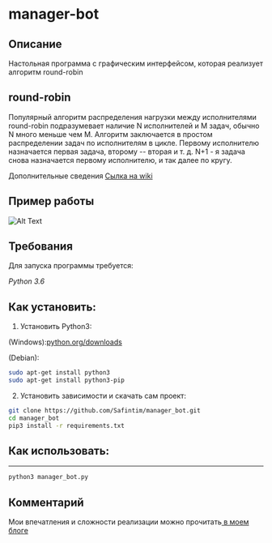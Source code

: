 # manager-bot

## Описание
Настольная программа с графическим интерфейсом, которая реализует алгоритм
 round-robin

## round-robin
Популярный алгоритм распределения нагрузки между исполнителями round-robin подразумевает наличие N исполнителей
 и M задач, обычно N много меньше чем M. Алгоритм заключается в простом распределении задач по исполнителям в цикле.
  Первому исполнителю назначается первая задача, второму -- вторая и т. д. N+1 - я задача снова назначается первому исполнителю, и так далее по кругу.

Дополнительные сведения [Сылка на wiki](https://ru.wikipedia.org/wiki/Round-robin)


## Пример работы
![Alt Text](https://ibb.co/ka49vq)

## Требования

Для запуска программы требуется:

_Python 3.6_

## Как установить:

1. Установить Python3:

(Windows):[python.org/downloads](https://www.python.org/downloads/windows/)

(Debian):
```sh
sudo apt-get install python3
sudo apt-get install python3-pip
```
2. Установить зависимости и скачать сам проект:

```sh
git clone https://github.com/Safintim/manager_bot.git
cd manager_bot
pip3 install -r requirements.txt
```

## Как использовать: 
***
```sh
python3 manager_bot.py
```

## Комментарий
Мои впечатления и сложности реализации можно прочитать[ в моем блоге](https://waytoperfection291100265.wordpress.com/2018/10/27/25-%D0%BF%D1%80%D0%BE%D0%B5%D0%BA%D1%82-%D0%BC%D0%B5%D0%BD%D0%B5%D0%B4%D0%B6%D0%B5%D1%80-%D0%B1%D0%BE%D1%82/)